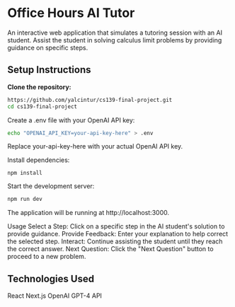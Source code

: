 # Office Hours AI Tutor

An interactive web application that simulates a tutoring session with an AI student. Assist the student in solving calculus limit problems by providing guidance on specific steps.

## Setup Instructions

**Clone the repository:**

   ```bash
   https://github.com/yalcintur/cs139-final-project.git
   cd cs139-final-project
   ```
Create a .env file with your OpenAI API key:

```bash
echo "OPENAI_API_KEY=your-api-key-here" > .env
```

Replace your-api-key-here with your actual OpenAI API key.

Install dependencies:

```
npm install
```

Start the development server:

```bash
npm run dev
```

The application will be running at http://localhost:3000.

Usage
Select a Step: Click on a specific step in the AI student's solution to provide guidance.
Provide Feedback: Enter your explanation to help correct the selected step.
Interact: Continue assisting the student until they reach the correct answer.
Next Question: Click the "Next Question" button to proceed to a new problem.

## Technologies Used
React
Next.js
OpenAI GPT-4 API
